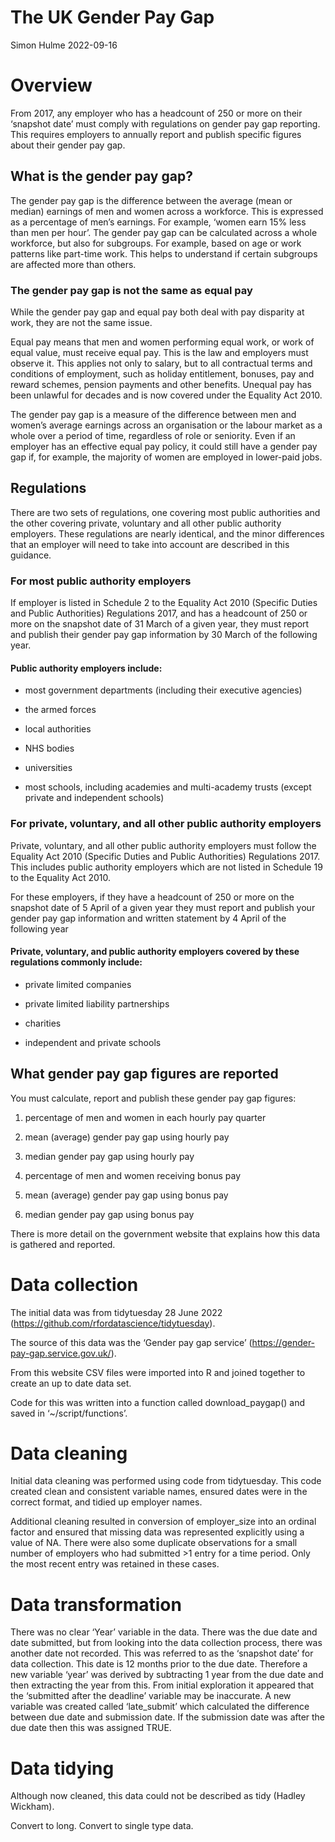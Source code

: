 The UK Gender Pay Gap
================
Simon Hulme
2022-09-16

# Overview

From 2017, any employer who has a headcount of 250 or more on their
‘snapshot date’ must comply with regulations on gender pay gap
reporting. This requires employers to annually report and publish
specific figures about their gender pay gap.

## **What is the gender pay gap?**

The gender pay gap is the difference between the average (mean or
median) earnings of men and women across a workforce. This is expressed
as a percentage of men’s earnings. For example, ‘women earn 15% less
than men per hour’. The gender pay gap can be calculated across a whole
workforce, but also for subgroups. For example, based on age or work
patterns like part-time work. This helps to understand if certain
subgroups are affected more than others.

### **The gender pay gap is not the same as equal pay**

While the gender pay gap and equal pay both deal with pay disparity at
work, they are not the same issue.

Equal pay means that men and women performing equal work, or work of
equal value, must receive equal pay. This is the law and employers must
observe it. This applies not only to salary, but to all contractual
terms and conditions of employment, such as holiday entitlement,
bonuses, pay and reward schemes, pension payments and other benefits.
Unequal pay has been unlawful for decades and is now covered under the
Equality Act 2010.

The gender pay gap is a measure of the difference between men and
women’s average earnings across an organisation or the labour market as
a whole over a period of time, regardless of role or seniority. Even if
an employer has an effective equal pay policy, it could still have a
gender pay gap if, for example, the majority of women are employed in
lower-paid jobs.

## **Regulations**

There are two sets of regulations, one covering most public authorities
and the other covering private, voluntary and all other public authority
employers. These regulations are nearly identical, and the minor
differences that an employer will need to take into account are
described in this guidance.

### **For most public authority employers**

If employer is listed in Schedule 2 to the Equality Act 2010 (Specific
Duties and Public Authorities) Regulations 2017, and has a headcount of
250 or more on the snapshot date of 31 March of a given year, they must
report and publish their gender pay gap information by 30 March of the
following year.

#### **Public authority employers include:**

-   most government departments (including their executive agencies)

-   the armed forces

-   local authorities

-   NHS bodies

-   universities

-   most schools, including academies and multi-academy trusts (except
    private and independent schools)

### **For private, voluntary, and all other public authority employers**

Private, voluntary, and all other public authority employers must follow
the Equality Act 2010 (Specific Duties and Public Authorities)
Regulations 2017. This includes public authority employers which are not
listed in Schedule 19 to the Equality Act 2010.

For these employers, if they have a headcount of 250 or more on the
snapshot date of 5 April of a given year they must report and publish
your gender pay gap information and written statement by 4 April of the
following year

#### **Private, voluntary, and public authority employers covered by these regulations commonly include:**

-   private limited companies

-   private limited liability partnerships

-   charities

-   independent and private schools

## **What gender pay gap figures are reported**

You must calculate, report and publish these gender pay gap figures:

1.  percentage of men and women in each hourly pay quarter

2.  mean (average) gender pay gap using hourly pay

3.  median gender pay gap using hourly pay

4.  percentage of men and women receiving bonus pay

5.  mean (average) gender pay gap using bonus pay

6.  median gender pay gap using bonus pay

There is more detail on the government website that explains how this
data is gathered and reported.

# Data collection

The initial data was from tidytuesday 28 June 2022
(<https://github.com/rfordatascience/tidytuesday>).

The source of this data was the ‘Gender pay gap service’
(<https://gender-pay-gap.service.gov.uk/>).

From this website CSV files were imported into R and joined together to
create an up to date data set.

Code for this was written into a function called download_paygap() and
saved in ‘\~/script/functions’.

# Data cleaning

Initial data cleaning was performed using code from tidytuesday. This
code created clean and consistent variable names, ensured dates were in
the correct format, and tidied up employer names.

Additional cleaning resulted in conversion of employer_size into an
ordinal factor and ensured that missing data was represented explicitly
using a value of NA. There were also some duplicate observations for a
small number of employers who had submitted \>1 entry for a time period.
Only the most recent entry was retained in these cases.

# Data transformation

There was no clear ‘Year’ variable in the data. There was the due date
and date submitted, but from looking into the data collection process,
there was another date not recorded. This was referred to as the
‘snapshot date’ for data collection. This date is 12 months prior to the
due date. Therefore a new variable ‘year’ was derived by subtracting 1
year from the due date and then extracting the year from this. From
initial exploration it appeared that the ‘submitted after the deadline’
variable may be inaccurate. A new variable was created called
‘late_submit’ which calculated the difference between due date and
submission date. If the submission date was after the due date then this
was assigned TRUE.

# Data tidying

Although now cleaned, this data could not be described as tidy (Hadley
Wickham).

Convert to long. Convert to single type data.
